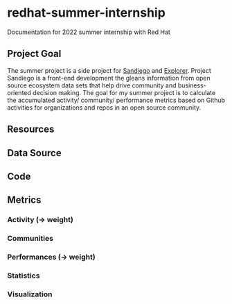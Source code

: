 # redhat-summer-internship
Documentation for 2022 summer internship with Red Hat

## Project Goal
The summer project is a side project for [Sandiego](https://github.com/sandiego-rh/sandiego) and [Explorer](https://github.com/sandiego-rh/explorer). Project Sandiego is a front-end development the gleans information from open source ecosystem data sets that help drive community and business-oriented decision making. The goal for my summer project is to calculate the accumulated activity/ community/ performance metrics based on Github activities for organizations and repos in an open source community.

## Resources

## Data Source

## Code

## Metrics
### Activity (-> weight)

### Communities

### Performances (-> weight)

### Statistics

### Visualization